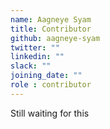 ```yaml
---
name: Aagneye Syam
title: Contributor
github: aagneye-syam
twitter: ""
linkedin: ""
slack: ""
joining_date: ""
role : contributor
---
```


Still waiting for this
